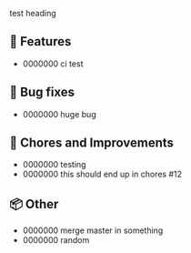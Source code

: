 test heading

## :rocket: Features

- 0000000 ci test

## :bug: Bug fixes

- 0000000 huge bug

## :wrench: Chores and Improvements

- 0000000 testing
- 0000000 this should end up in chores #12

## :package: Other

- 0000000 merge master in something
- 0000000 random
